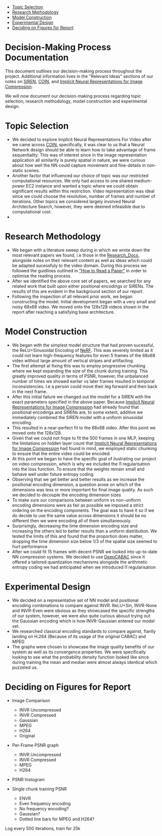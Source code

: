 - [Topic Selection](#topic-selection)
- [Research Methodology](#research-methodology)
- [Model Construction](#model-construction)
- [Experimental Design](#experimental-design)
- [Deciding on Figures for Report](#deciding-on-figures-for-report)

# Decision-Making Process Documentation

This document outlines our decision-making process throughout the project. Additional information lives in the "Relevant Ideas" sections of our notes on [SIREN](Research_Docs/SIREN:%20Implicit%20Neural%20Representations%20with%20Periodic%20Activation%20Functions.md), [COIN](Research_Docs/COIN:%20COmpression%20with%20Implicit%20Neural%20representations.md), and [Implicit Neural Representations for Image Compression](Research_Docs/Implicit%20Neural%20Representations%20for%20Image%20Compression.md). 


We will now document our decision-making process regarding topic selection, research methodology, model construction and experimental design.

# Topic Selection
- We decided to explore Implicit Neural Representations For Video after we came across [COIN](Research_Docs/COIN:%20COmpression%20with%20Implicit%20Neural%20representations.md), specifically, it was clear to us that a Neural Network design should be able to learn how to take advantage of frame sequentiality. This was of interest since in the image representation application all similarity is purely spatial in nature, we were curious about how well the NN could capture movement and fine-details in non-static scenes.
- Another factor that influenced our choice of topic was our restricted computational resources. We only had access to one shared medium-power EC2 instance and wanted a topic where we could obtain significant results within this restriction. Video representation was ideal since we could choose the resolution, number of frames and number of iterations. Other topics we considered largely involved Neural Architecture Search, however, they were deemed infeasible due to computational cost.
- 
# Research Methodology
- We began with a literature sweep during in which we wrote down the most relevant papers we found, i.e those in the [Research_Docs](Research_Docs/), alongside notes on their relevant content as well as ideas which could be adapted sucessfuly to the video domain. During this process we followed the guidlines outlined in ["How to Read a Paper"](https://dl.acm.org/doi/pdf/10.1145/1273445.1273458) in order to optimise the reading process. 
- After we identified the above core set of papers, we searched for any related work that built upon either positional encodings or SIRENs. The results of this are evident in the background section of our report. 
- Following the inspection of all relevant prior work, we began constructing the model. Initial development began with a very small and noisy 68x68 video. We moved onto the 128x128 videos shown in the report after reaching a satisfying base architecture.
# Model Construction
- We began with the simplest model structure that had proven sucessful, the ReLU+Sinusoidal Encoding of [NeRF](https://arxiv.org/abs/2003.08934). This was severely limited as it could not learn high-frequency features for even 5 frames of the 68x68 video without large amount of vertical stripes and artifacting.
- The first attempt at fixing this was to employ progressive chunking where we kept expanding the size of the chunk during training. This greatly improved quality in terms of PSNR, however, the unbalanced number of times we showed earlier vs later frames resulted in temporal inconsistencies. I.e a person could move their leg forward and then back in the next frame.
- After this initial failure we changed out the model for a SIREN with the exact parameters specified in the above paper. Because [Implicit Neural Representations for Image Compression](Research_Docs/Implicit%20Neural%20Representations%20for%20Image%20Compression.md) had already found that positional encodings and SIRENs are, to some extent, additive we immediately combined the SIREN model with a uniform sinusoidal encoding.
- This resulted in a near-perfect fit to the 68x68 video. After this point we moved onto the 128x128.
- Given that we could not hope to fit the 500 frames in one MLP, keeping the limitations on hidden layer count that [Implicit Neural Representations for Image Compression](Research_Docs/Implicit%20Neural%20Representations%20for%20Image%20Compression.md) had found in mind, we employed static chunking to ensure that the entire video could be encoded.
- At this point we began to have the specific goal of ilustrating our project on video compression, which is why we included the l1 regularisation into the loss function. To ensure that the weights remain small and behave well under future entropy coding.
- Observing that we get better and better results as we increase the positional encoding dimension, a question arose on which of the dimensions was less or more important for final image quality. As such we decided to decouple the encoding dimension sizes
- To make sure our comparisons between uniform vs non-uniform encoding dimensions were as fair as possible we imposed a strict ordering on the encoding components. The goal was to have it so if we do decide to use the same value across dimensions it should be no different then we were encoding all of them simultaneously.
- Surprisingly, decreasing the time dimension encoding size and increasing the others led to better results than a uniform distribution. We tested the limits of this and found that the proportion does matter, dropping the time dimension size below 1/3 of the spatial size seemed to hurt performance
- After we could fit 15 frames with decent PSNR we looked into up-to-date NN compression systems. We decided to use [DeepCABAC](https://arxiv.org/abs/1905.08318) since it offered a tailored quantization mechanisms alongside the arithmetic entropy coding we had anticipated when we introduced l1 regularisation
# Experimental Design
- We decided on a representative set of NN model and positional encoding combinations to compare against INVR. ReLU+Sin, INVR-None and INVR-Even were obvious as they showcased the specific strengths of our system, however, we were also quite curious abouut trying out the Gaussian encoding which is how INVR-Gaussian entered our model set.
- We researched classical encoding standards to compare against, fianlly landing on H.264 (Because of its usage of the original CABAC) and MPEG
- The graphs were chosen to showcase the image quality benefits of our system as well as its convergence properties. We were specifically looking to see what the probability density function looked like since during training the mean and median were almost always identical which puzzeled us.




# Deciding on Figures for Report
- Image Comparison
	- INVR Uncompressed
	- INVR Compressed
	- Gaussian
	- MPEG
	- H264
	- Original

- Per-Frame PSNR graph
	- INVR Uncompressed
	- INVR Compressed
	- MPEG
	- H264

- PSNR histogram

- Single chunk training PSNR
	- ENVR
	- Even frequency encoding
	- No frequency encoding?
	- Gaussian?
	- Dotted line bars for MPEG and H264?

Log every 500 iterations,  train for 25k

